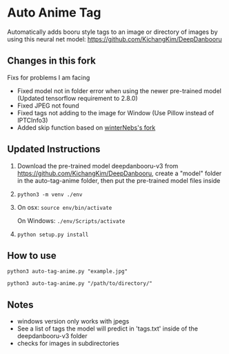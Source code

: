 # Auto Anime Tag

Automatically adds booru style tags to an image or directory of images by using this neural net model: https://github.com/KichangKim/DeepDanbooru

## Changes in this fork
Fixs for problems I am facing
* Fixed model not in folder error when using the newer pre-trained model (Updated tensorflow requirement to 2.8.0)
* Fixed JPEG not found
* Fixed tags not adding to the image for Window (Use Pillow instead of IPTCInfo3)
* Added skip function based on [winterNebs's fork](https://github.com/winterNebs/auto-tag-anime)

## Updated Instructions

1. Download the pre-trained model deepdanbooru-v3 from https://github.com/KichangKim/DeepDanbooru, create a "model" folder in the auto-tag-anime folder, then put the pre-trained model files inside

2. `python3 -m venv ./env`

3. On osx: `source env/bin/activate`

   On Windows: `./env/Scripts/activate`

2. `python setup.py install`

## How to use
`python3 auto-tag-anime.py "example.jpg"`

`python3 auto-tag-anime.py "/path/to/directory/"`


## Notes
* windows version only works with jpegs
* See a list of tags the model will predict in 'tags.txt' inside of the deepdanbooru-v3 folder
* checks for images in subdirectories 
